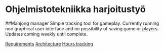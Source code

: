 # Ohjelmistotekniikka harjoitustyö
##Mahjong manager
Simple tracking tool for gameplay.
Currently running non graphical user interface and no possibility of saving game or players.
Updates coming weekly until complete.



[Requirements](documentation/REQUIREMENTS.md)
[Architecture](documentation/ARCHITECTURE.md)
[Hours tracking](hours/TRACKING.md)
